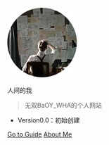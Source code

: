 ![logo](pic/logo/0.png)

人间的我

> 无双BaOY_WHA的个人网站

- Version0.0：初始创建

[Go to Guide](/doc/guide)
[About Me](/about/me)